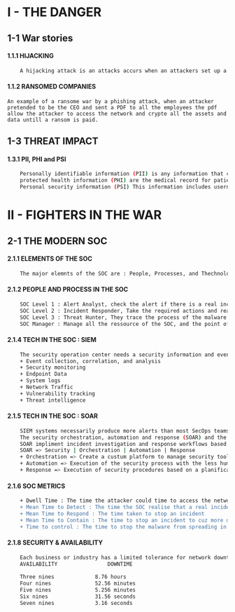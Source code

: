 # I - THE DANGER

## 1-1 War stories
#### 1.1.1 HIJACKING
```bash
	A hijacking attack is an attacks accurs when an attackers set up a rogue wireless hostpots, in other way an evil twin attack by taking down the original hostpots and making another one with the same SSID so that people can connect with this as trusted, wich allow the attacker to see all the trafic and take password sessions ...
```
#### 1.1.2 RANSOMED COMPANIES
	An example of a ransome war by a phishing attack, when an attacker pretended to be the CEO and sent a PDF to all the employees the pdf allow the attacker to access the network and crypte all the assets and data untill a ransom is paid.
## 1-3 THREAT IMPACT
#### 1.3.1 PII, PHI and PSI
```bash
	Personally identifiable information (PII) is any information that can be used to positively identify an individual.
	protected health information (PHI) are the medical record for patients about their health and medicals that they take ...
	Personal security information (PSI) This information includes usernames, passwords... that individuals use to access information or services on the network.
```
# II - FIGHTERS IN THE WAR

## 2-1 THE MODERN SOC
#### 2.1.1 ELEMENTS OF THE SOC
```bash
	The major elemnts of the SOC are : People, Processes, and Thechnology
```
#### 2.1.2 PEOPLE AND PROCESS IN THE SOC
```bash
	SOC Level 1 : Alert Analyst, check the alert if there is a real incident, if so they report it to Level 2
	SOC Level 2 : Incident Responder, Take the required actions and realise the incident response plan
	SOC Level 3 : Threat Hunter, They trace the process of the malware to determine its impact and how it can be prevented/removed
	SOC Manager : Manage all the ressource of the SOC, and the point of contact with company's and customers
```
#### 2.1.4 TECH IN THE SOC : SIEM
```bash
	The security operation center needs a security information and event management system (SIEM) the SIEM make sense of all the coming data, it may include : 
	+ Event collection, correlation, and analysis
	+ Security monitoring
	+ Endpoint Data 
	+ System logs
	+ Network Traffic
	+ Vulnerability tracking
	+ Threat intelligence
```
#### 2.1.5 TECH IN THE SOC : SOAR
```bash
	SIEM systems necessarily produce more alerts than most SecOps teams can realistically investigate, SOAR will process many of these alerts automatically
	The security orchestration, automation and response (SOAR) and the SIEM are often together to complete each other
	SOAR impliment incident investigation and response workflows based on playbooks developed by the security team.
	SOAR => Security | Orchestration | Automation | Response
	+ Orchestration => Create a custum platform to manage security tools and resources
	+ Automation => Execution of the security process with the less human interaction
	+ Response => Execution of security procedures based on a planification and a playbook to address specific types of events
```
#### 2.1.6 SOC METRICS
```bash
	+ Dwell Time : The time the attacker could time to access the network before hi's detected/stoped
	+ Mean Time to Detect : The time the SOC realise that a real incident occured
	+ Mean Time to Respond : The time taken to stop an incident
	+ Mean Time to Contain : The time to stop an incident to cuz more damage
	+ Time to control : The time to stop the malware from spreading in the NET
```
#### 2.1.8 SECURITY & AVAILABILITY
```bash
	Each business or industry has a limited tolerance for network downtime.
	AVAILABILITY				DOWNTIME
	
	Three nines				8.76 hours
	Four nines				52.56 minutes
	Five nines				5.256 minutes
	Six nines				31.56 seconds
	Seven nines				3.16 seconds
```
